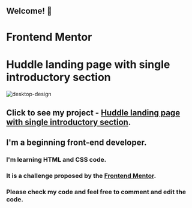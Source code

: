 ## Welcome! 👋

# Frontend Mentor 

# Huddle landing page with single introductory section

![desktop-design](https://user-images.githubusercontent.com/91090905/147789823-9958fadb-76e8-426f-9648-e063ccabdeda.jpg)

## Click to see my project - <a href="https://jsmeyring.github.io/huddle-landing-page/index.html" target="_blank">Huddle landing page with single introductory section</a>.

## I'm a beginning front-end developer.

### I'm learning HTML and CSS code.

### It is a challenge proposed by the [Frontend Mentor](https://www.frontendmentor.io/challenges/huddle-landing-page-with-a-single-introductory-section-B_2Wvxgi0).

### Please check my code and feel free to comment and edit the code.





